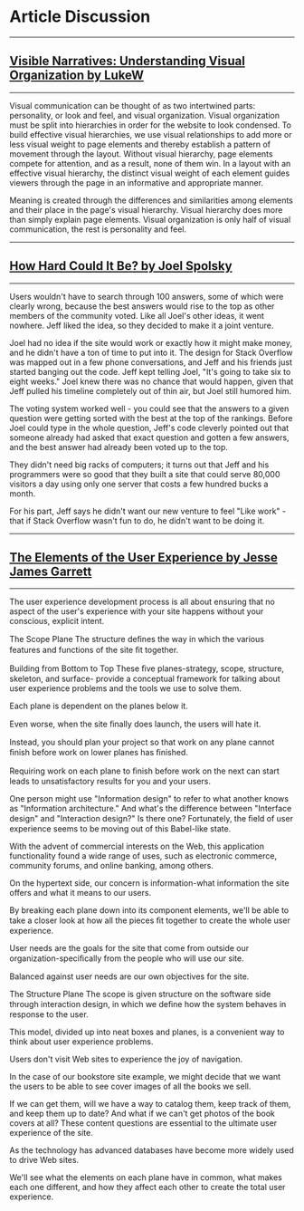 Article Discussion
=========
 
____
[Visible Narratives: Understanding Visual Organization by LukeW]
---
---

Visual communication can be thought of as two intertwined parts: personality, or look and feel, and visual organization. Visual organization must be split into hierarchies in order for the website to look condensed. To build effective visual hierarchies, we use visual relationships to add more or less visual weight to page elements and thereby establish a pattern of movement through the layout. Without visual hierarchy, page elements compete for attention, and as a result, none of them win. In a layout with an effective visual hierarchy, the distinct visual weight of each element guides viewers through the page in an informative and appropriate manner. 

Meaning is created through the differences and similarities among elements and their place in the page's visual hierarchy. Visual hierarchy does more than simply explain page elements. Visual organization is only half of visual communication, the rest is personality and feel. 

---
[How Hard Could It Be? by Joel Spolsky]
---
---

Users wouldn't have to search through 100 answers, some of which were clearly wrong, because the best answers would rise to the top as other members of the community voted. Like all Joel's other ideas, it went nowhere. Jeff liked the idea, so they decided to make it a joint venture.

Joel had no idea if the site would work or exactly how it might make money, and he didn't have a ton of time to put into it.
The design for Stack Overflow was mapped out in a few phone conversations, and Jeff and his friends just started banging out the code. Jeff kept telling Joel, "It's going to take six to eight weeks." Joel knew there was no chance that would happen, given that Jeff pulled his timeline completely out of thin air, but Joel still humored him.

The voting system worked well - you could see that the answers to a given question were getting sorted with the best at the top of the rankings. Before Joel could type in the whole question, Jeff's code cleverly pointed out that someone already had asked that exact question and gotten a few answers, and the best answer had already been voted up to the top.

They didn't need big racks of computers; it turns out that Jeff and his programmers were so good that they built a site that could serve 80,000 visitors a day using only one server that costs a few hundred bucks a month.

For his part, Jeff says he didn't want our new venture to feel "Like work" - that if Stack Overflow wasn't fun to do, he didn't want to be doing it.

---
[The Elements of the User Experience by Jesse James Garrett]
---
---

The user experience development process is all about ensuring that no aspect of the user's experience with your site happens without your conscious, explicit intent.

The Scope Plane The structure deﬁnes the way in which the various features and functions of the site ﬁt together.

Building from Bottom to Top These ﬁve planes-strategy, scope, structure, skeleton, and surface- provide a conceptual framework for talking about user experience problems and the tools we use to solve them.

Each plane is dependent on the planes below it.

Even worse, when the site ﬁnally does launch, the users will hate it.

Instead, you should plan your project so that work on any plane cannot ﬁnish before work on lower planes has ﬁnished.

Requiring work on each plane to ﬁnish before work on the next can start leads to unsatisfactory results for you and your users.

One person might use "Information design" to refer to what another knows as "Information architecture." And what's the difference between "Interface design" and "Interaction design?" Is there one? Fortunately, the ﬁeld of user experience seems to be moving out of this Babel-like state.

With the advent of commercial interests on the Web, this application functionality found a wide range of uses, such as electronic commerce, community forums, and online banking, among others.

On the hypertext side, our concern is information-what information the site offers and what it means to our users.

By breaking each plane down into its component elements, we'll be able to take a closer look at how all the pieces ﬁt together to create the whole user experience.

User needs are the goals for the site that come from outside our organization-speciﬁcally from the people who will use our site.

Balanced against user needs are our own objectives for the site.

The Structure Plane The scope is given structure on the software side through interaction design, in which we deﬁne how the system behaves in response to the user.

This model, divided up into neat boxes and planes, is a convenient way to think about user experience problems.

Users don't visit Web sites to experience the joy of navigation.

In the case of our bookstore site example, we might decide that we want the users to be able to see cover images of all the books we sell.

If we can get them, will we have a way to catalog them, keep track of them, and keep them up to date? And what if we can't get photos of the book covers at all? These content questions are essential to the ultimate user experience of the site.

As the technology has advanced databases have become more widely used to drive Web sites.

We'll see what the elements on each plane have in common, what makes each one different, and how they affect each other to create the total user experience.

[The Elements of the User Experience by Jesse James Garrett]:http://www.jjg.net/elements/pdf/elements_ch02.pdf
[Visible Narratives: Understanding Visual Organization by LukeW]:http://www.lukew.com/ff/entry.asp?981
[How Hard Could It Be? by Joel Spolsky]:http://www.inc.com/magazine/20081101/how-hard-could-it-be-the-unproven-path.html